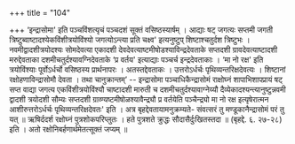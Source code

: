 +++
title = "104"

+++
‘इन्द्रासोमा' इति पञ्चविंशत्यृचं पञ्चदशं सूक्तं वसिष्ठस्यार्षम् । आद्याः षट् जगत्यः सप्तमी जगती त्रिष्टुब्वाष्टादश्येकविंशीत्रयोविंश्यो जगत्योऽन्त्या प्रति चक्ष्व' इत्यनुष्टुप् शिष्टाश्चतुर्दश त्रिष्टुभः । नवमीद्वादशीत्रयोदश्यः सोमदेवत्या एकादशी देवदेवत्याष्टमीषोडश्याविन्द्रदेवताके सप्तदशी ग्रावदेवत्याष्टादशी मरुद्देवताका दशमीचतुर्दश्यावग्निदेवताके ‘प्र वर्तय' इत्याद्याः पञ्चर्च इन्द्रदेवताकाः । ‘मा नो रक्ष' इति त्रयोविंश्याः पूर्वोऽर्धर्चो वसिष्ठस्य प्रार्थनापरः । अतस्तद्देवताकः । उत्तरोऽर्धर्चः पृथिव्यन्तरिक्षदेवत्यः । शिष्टानां रक्षोहणाविन्द्रासोमौ देवता । तथा चानुक्रान्तम्’ -- इन्द्रासोमा पञ्चाधिकैन्द्रासोमं राक्षोघ्नं शापाभिशापप्रायं षट् सप्त वाद्या जगत्य एकविंशीत्रयोविंश्यौ चाष्टादशी मारुती च दशमीचतुर्दश्यावाग्नेय्यौ दैव्येकादश्यन्त्यानुष्टुन्नवमी द्वादशी त्रयोदशी सौम्यः सप्तदशी ग्राव्ण्यष्टमीषोळश्यावैन्द्र्यौ प्र वर्तयेति पञ्चैन्द्र्यो मा नो रक्ष इत्यृषेरात्मन आशीरुत्तरोऽर्धर्चः पृथिव्यन्तरिक्षदेवतः' इति । अत्र बृहद्देवतायामनुक्रम्यते- संवत्सरं तु मण्डूकानैन्द्रासोमं परं तु यत् ॥ ऋषिर्ददर्श रक्षोघ्नं पुत्रशोकपरिप्लुतः । हते पुत्रशते क्रुद्धः सौदासैर्दुःखितस्तदा ॥ (बृहद्दे. ६. २७-२८) इति । अतो रक्षोनिबर्हणार्थमेतत्सूक्तं जप्यम् ॥